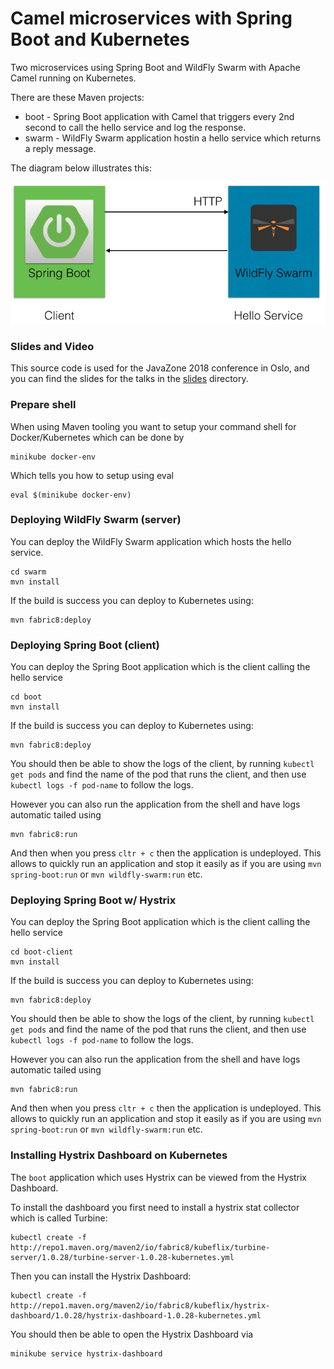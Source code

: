 # Camel microservices with Spring Boot and Kubernetes

Two microservices using Spring Boot and WildFly Swarm with Apache Camel running on Kubernetes.

There are these Maven projects:

* boot - Spring Boot application with Camel that triggers every 2nd second to call the hello service and log the response.
* swarm - WildFly Swarm application hostin a hello service which returns a reply message.

The diagram below illustrates this:

![Overview](diagram.png?raw=true "Overview")


### Slides and Video

This source code is used for the JavaZone 2018 conference in Oslo, and you can find the slides for the talks in the [slides](slides) directory.


### Prepare shell

When using Maven tooling you want to setup your command shell for Docker/Kubernetes which can be done by

    minikube docker-env

Which tells you how to setup using eval

    eval $(minikube docker-env)


### Deploying WildFly Swarm (server)

You can deploy the WildFly Swarm application which hosts the hello service.

    cd swarm
    mvn install

If the build is success you can deploy to Kubernetes using:

    mvn fabric8:deploy


### Deploying Spring Boot (client)

You can deploy the Spring Boot application which is the client calling the hello service

    cd boot
    mvn install

If the build is success you can deploy to Kubernetes using:

    mvn fabric8:deploy

You should then be able to show the logs of the client, by running `kubectl get pods` and find the name of the pod that runs the client, and then use `kubectl logs -f pod-name` to follow the logs.

However you can also run the application from the shell and have logs automatic tailed using

    mvn fabric8:run

And then when you press `cltr + c` then the application is undeployed. This allows to quickly run an application and stop it easily as if you are using `mvn spring-boot:run` or `mvn wildfly-swarm:run` etc.

### Deploying Spring Boot w/ Hystrix

You can deploy the Spring Boot application which is the client calling the hello service

    cd boot-client
    mvn install

If the build is success you can deploy to Kubernetes using:

    mvn fabric8:deploy

You should then be able to show the logs of the client, by running `kubectl get pods` and find the name of the pod that runs the client, and then use `kubectl logs -f pod-name` to follow the logs.

However you can also run the application from the shell and have logs automatic tailed using

    mvn fabric8:run

And then when you press `cltr + c` then the application is undeployed. This allows to quickly run an application and stop it easily as if you are using `mvn spring-boot:run` or `mvn wildfly-swarm:run` etc.


### Installing Hystrix Dashboard on Kubernetes

The `boot` application which uses Hystrix can be viewed from the Hystrix Dashboard.

To install the dashboard you first need to install a hystrix stat collector which is called Turbine:

    kubectl create -f http://repo1.maven.org/maven2/io/fabric8/kubeflix/turbine-server/1.0.28/turbine-server-1.0.28-kubernetes.yml

Then you can install the Hystrix Dashboard:

    kubectl create -f http://repo1.maven.org/maven2/io/fabric8/kubeflix/hystrix-dashboard/1.0.28/hystrix-dashboard-1.0.28-kubernetes.yml

You should then be able to open the Hystrix Dashboard via

    minikube service hystrix-dashboard

